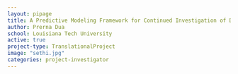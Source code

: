 ```yaml
---
layout: pipage
title: A Predictive Modeling Framework for Continued Investigation of Disparity in Colorectal Cancer Screening
author: Prerna Dua
school: Louisiana Tech University
active: true
project-type: TranslationalProject
image: "sethi.jpg"
categories: project-investigator
---
```

